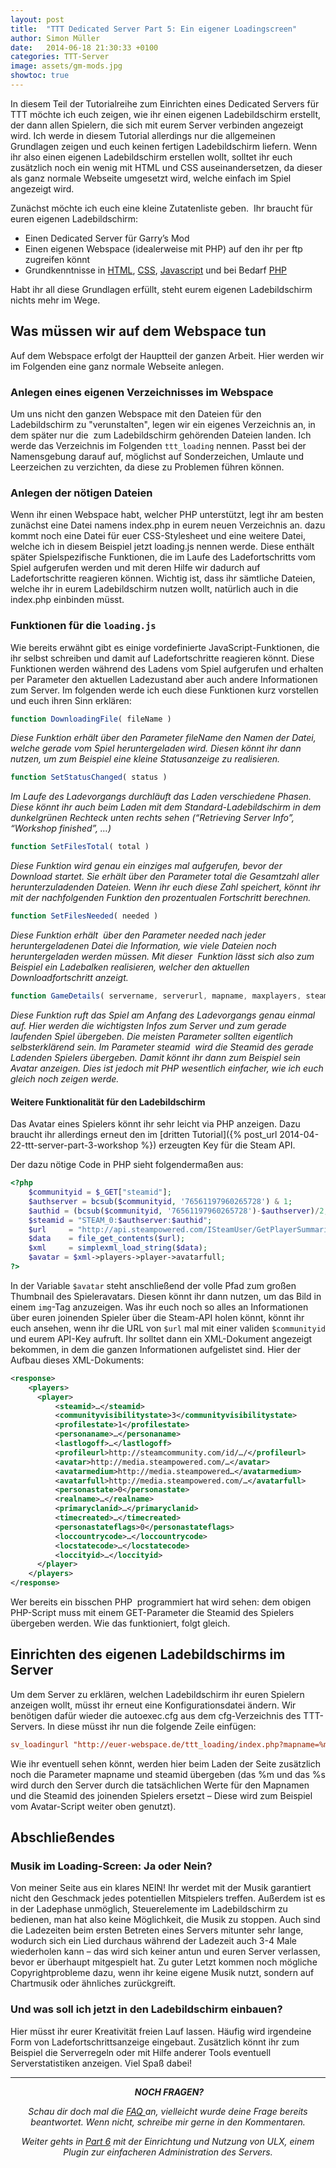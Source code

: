 ```yaml
---
layout: post
title:  "TTT Dedicated Server Part 5: Ein eigener Loadingscreen"
author: Simon Müller
date:   2014-06-18 21:30:33 +0100
categories: TTT-Server
image: assets/gm-mods.jpg
showtoc: true
---
```


In diesem Teil der Tutorialreihe zum Einrichten eines Dedicated Servers für TTT möchte ich euch zeigen, wie ihr einen eigenen Ladebildschirm erstellt, der dann allen Spielern, die sich mit eurem Server verbinden angezeigt wird. Ich werde in diesem Tutorial allerdings nur die allgemeinen Grundlagen zeigen und euch keinen fertigen Ladebildschirm liefern. Wenn ihr also einen eigenen Ladebildschirm erstellen wollt, solltet ihr euch zusätzlich noch ein wenig mit HTML und CSS auseinandersetzen, da dieser als ganz normale Webseite umgesetzt wird, welche einfach im Spiel angezeigt wird.

<!--more-->

Zunächst möchte ich euch eine kleine Zutatenliste geben.  Ihr braucht für euren eigenen Ladebildschirm:

* Einen Dedicated Server für Garry’s Mod
* Einen eigenen Webspace (idealerweise mit PHP) auf den ihr per ftp zugreifen könnt
* Grundkenntnisse in [HTML](http://wiki.selfhtml.org/wiki/Startseite), [CSS](http://www.css4you.de/), [Javascript](http://de.selfhtml.org/javascript/) und bei Bedarf [PHP](http://www.selfphp.de/)


Habt ihr all diese Grundlagen erfüllt, steht eurem eigenen Ladebildschirm nichts mehr im Wege.

## Was müssen wir auf dem Webspace tun
Auf dem Webspace erfolgt der Hauptteil der ganzen Arbeit. Hier werden wir im Folgenden eine ganz normale Webseite anlegen.

### Anlegen eines eigenen Verzeichnisses im Webspace</h3>
Um uns nicht den ganzen Webspace mit den Dateien für den Ladebildschirm zu "verunstalten", legen wir ein eigenes Verzeichnis an, in dem später nur die  zum Ladebildschirm gehörenden Dateien landen. Ich werde das Verzeichnis im Folgenden `ttt_loading` nennen. Passt bei der Namensgebung darauf auf, möglichst auf Sonderzeichen, Umlaute und Leerzeichen zu verzichten, da diese zu Problemen führen können.

### Anlegen der nötigen Dateien
Wenn ihr einen Webspace habt, welcher PHP unterstützt, legt ihr am besten zunächst eine Datei namens index.php in eurem neuen Verzeichnis an. dazu kommt noch eine Datei für euer CSS-Stylesheet und eine weitere Datei, welche ich in diesem Beispiel jetzt loading.js nennen werde. Diese enthält später Spielspezifische Funktionen, die im Laufe des Ladefortschritts vom Spiel aufgerufen werden und mit deren Hilfe wir dadurch auf Ladefortschritte reagieren können. Wichtig ist, dass ihr sämtliche Dateien, welche ihr in eurem Ladebildschirm nutzen wollt, natürlich auch in die index.php einbinden müsst.

### Funktionen für die `loading.js`
Wie bereits erwähnt gibt es einige vordefinierte JavaScript-Funktionen, die ihr selbst schreiben und damit auf Ladefortschritte reagieren könnt. Diese Funktionen werden während des Ladens vom Spiel aufgerufen und erhalten per Parameter den aktuellen Ladezustand aber auch andere Informationen zum Server. Im folgenden werde ich euch diese Funktionen kurz vorstellen und euch ihren Sinn erklären:

~~~ js
function DownloadingFile( fileName )
~~~
*Diese Funktion erhält über den Parameter fileName den Namen der Datei, welche gerade vom Spiel heruntergeladen wird. Diesen könnt ihr dann nutzen, um zum Beispiel eine kleine Statusanzeige zu realisieren.*

~~~ js
function SetStatusChanged( status )
~~~ 
*Im Laufe des Ladevorgangs durchläuft das Laden verschiedene Phasen. Diese könnt ihr auch beim Laden mit dem Standard-Ladebildschirm in dem dunkelgrünen Rechteck unten rechts sehen (“Retrieving Server Info”, “Workshop finished”, …)*

~~~ js
function SetFilesTotal( total )
~~~
*Diese Funktion wird genau ein einziges mal aufgerufen, bevor der Download startet. Sie erhält über den Parameter total die Gesamtzahl aller herunterzuladenden Dateien. Wenn ihr euch diese Zahl speichert, könnt ihr mit der nachfolgenden Funktion den prozentualen Fortschritt berechnen.*

~~~ js
function SetFilesNeeded( needed )
~~~
*Diese Funktion erhält  über den Parameter needed nach jeder heruntergeladenen Datei die Information, wie viele Dateien noch heruntergeladen werden müssen. Mit dieser  Funktion lässt sich also zum Beispiel ein Ladebalken realisieren, welcher den aktuellen Downloadfortschritt anzeigt.*

~~~ js
function GameDetails( servername, serverurl, mapname, maxplayers, steamid, gamemode )
~~~
*Diese Funktion ruft das Spiel am Anfang des Ladevorgangs genau einmal auf. Hier werden die wichtigsten Infos zum Server und zum gerade laufenden Spiel übergeben. Die meisten Parameter sollten eigentlich selbsterklärend sein. Im Parameter steamid  wird die Steamid des gerade Ladenden Spielers übergeben. Damit könnt ihr dann zum Beispiel sein Avatar anzeigen. Dies ist jedoch mit PHP wesentlich einfacher, wie ich euch gleich noch zeigen werde.*

#### Weitere Funktionalität für den Ladebildschirm
Das Avatar eines Spielers könnt ihr sehr leicht via PHP anzeigen. Dazu braucht ihr allerdings erneut den im [dritten Tutorial]({% post_url 2014-04-22-ttt-server-part-3-workshop %}) erzeugten Key für die Steam API.

Der dazu nötige Code in PHP sieht folgendermaßen aus:

~~~ php
<?php
	$communityid = $_GET["steamid"];
	$authserver = bcsub($communityid, '76561197960265728') & 1;
	$authid = (bcsub($communityid, '76561197960265728')-$authserver)/2;
	$steamid = "STEAM_0:$authserver:$authid";
	$url     = "http://api.steampowered.com/ISteamUser/GetPlayerSummaries/v0002/?key=EUERSTEAMAPIKEY&steamids=".$communityid."&format=xml";
	$data    = file_get_contents($url);
	$xml     = simplexml_load_string($data);
	$avatar = $xml->players->player->avatarfull;
?>
~~~

In der Variable `$avatar` steht anschließend der volle Pfad zum großen Thumbnail des Spieleravatars. Diesen könnt ihr dann nutzen, um das Bild in einem `img`-Tag anzuzeigen. Was ihr euch noch so alles an Informationen über euren joinenden Spieler über die Steam-API holen könnt, könnt ihr euch ansehen, wenn ihr die URL von `$url` mal mit einer validen `$communityid` und eurem API-Key aufruft. Ihr solltet dann ein XML-Dokument angezeigt bekommen, in dem die ganzen Informationen aufgelistet sind. Hier der Aufbau dieses XML-Dokuments:

~~~ xml
<response>
	<players>
	  <player>
		  <steamid>…</steamid>
		  <communityvisibilitystate>3</communityvisibilitystate>
		  <profilestate>1</profilestate>
		  <personaname>…</personaname>
		  <lastlogoff>…</lastlogoff>
		  <profileurl>http://steamcommunity.com/id/…/</profileurl>
		  <avatar>http://media.steampowered.com/…</avatar>
		  <avatarmedium>http://media.steampowered…</avatarmedium>
		  <avatarfull>http://media.steampowered.com/…</avatarfull>
		  <personastate>0</personastate>
		  <realname>…</realname>
		  <primaryclanid>…</primaryclanid>
		  <timecreated>…</timecreated>
		  <personastateflags>0</personastateflags>
		  <loccountrycode>…</loccountrycode>
		  <locstatecode>…</locstatecode>
		  <loccityid>…</loccityid>
	  </player>
	</players>
</response>
~~~

Wer bereits ein bisschen PHP  programmiert hat wird sehen: dem obigen PHP-Script muss mit einem GET-Parameter die Steamid des Spielers übergeben werden. Wie das funktioniert, folgt gleich.

## Einrichten des eigenen Ladebildschirms im Server
Um dem Server zu erklären, welchen Ladebildschirm ihr euren Spielern anzeigen wollt, müsst ihr erneut eine Konfigurationsdatei ändern. Wir benötigen dafür wieder die autoexec.cfg aus dem cfg-Verzeichnis des TTT-Servers. In diese müsst ihr nun die folgende Zeile einfügen:

~~~ conf
sv_loadingurl "http://euer-webspace.de/ttt_loading/index.php?mapname=%m&amp;steamid=%s"
~~~
Wie ihr eventuell sehen könnt, werden hier beim Laden der Seite zusätzlich noch die Parameter mapname und steamid übergeben (das %m und das %s wird durch den Server durch die tatsächlichen Werte für den Mapnamen und die Steamid des joinenden Spielers ersetzt – Diese wird zum Beispiel vom Avatar-Script weiter oben genutzt).

## Abschließendes
### Musik im Loading-Screen: Ja oder Nein?
Von meiner Seite aus ein klares NEIN! Ihr werdet mit der Musik garantiert nicht den Geschmack jedes potentiellen Mitspielers treffen. Außerdem ist es in der Ladephase unmöglich, Steuerelemente im Ladebildschirm zu bedienen, man hat also keine Möglichkeit, die Musik zu stoppen. Auch sind die Ladezeiten beim ersten Betreten eines Servers mitunter sehr lange, wodurch sich ein Lied durchaus während der Ladezeit auch 3-4 Male wiederholen kann – das wird sich keiner antun und euren Server verlassen, bevor er überhaupt mitgespielt hat. Zu guter Letzt kommen noch mögliche Copyrightprobleme dazu, wenn ihr keine eigene Musik nutzt, sondern auf Chartmusik oder ähnliches zurückgreift.

### Und was soll ich jetzt in den Ladebildschirm einbauen?
Hier müsst ihr eurer Kreativität freien Lauf lassen. Häufig wird irgendeine Form von Ladefortschrittsanzeige eingebaut. Zusätzlich könnt ihr zum Beispiel die Serverregeln oder mit Hilfe anderer Tools eventuell Serverstatistiken anzeigen. Viel Spaß dabei!


---

<p style="text-align: center;"> <em><strong>NOCH FRAGEN?</strong></em></p>
<p style="text-align: center;"><em>Schau dir doch mal die <a title="Garrys mod TTT Dedicated Server erstellen – Part 7: F.A.Q/Troubleshooting" href="https://e-smog.org/blog/garrys-mod-ttt-dedicated-server-erstellen-part-7-f-a-q/">FAQ </a>an, vielleicht wurde deine Frage bereits beantwortet. Wenn nicht, schreibe mir gerne in den Kommentaren.</em></p>
<p style="text-align: center;"><em>Weiter gehts in <a title="Garrys mod TTT Dedicated Server erstellen – Part 6: Serveradministration mit ULX und ULib" href="https://e-smog.org/blog/garrys-mod-ttt-server-erstellen-part-6-serveradministration-mit-ulx-und-ulib/">Part 6</a> mit der Einrichtung und Nutzung von ULX, einem Plugin zur einfacheren Administration des Servers.</em></p>